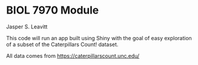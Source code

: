 # BIOL 7970 Module
Jasper S. Leavitt

This code will run an app built using Shiny with the goal of easy exploration of a subset of the Caterpillars Count! dataset.

All data comes from https://caterpillarscount.unc.edu/
